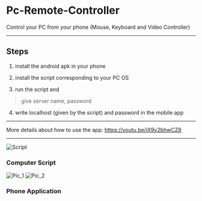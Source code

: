 # Pc-Remote-Controller

Control your PC from your phone (Mouse, Keyboard and Video Controller)


---
## Steps

1. install the android apk in your phone

2. install the script corresponding to your PC OS

3. run the script and 
> give server name, password

4. write localhost (given by the script) and password in the mobile app 

---
More details about how to use the app: https://youtu.be/iX9y2bhwCZ8

---
![Script](https://user-images.githubusercontent.com/55954393/159729381-91e2f3fe-30a7-47d5-a972-fa36bfd70ad6.png)

### Computer Script

![Pic_1](https://user-images.githubusercontent.com/55954393/159729482-9d17804e-6115-4044-97de-2aae5419ebaf.png)
![Pic_2](https://user-images.githubusercontent.com/55954393/159729554-5d56e863-4293-4842-9ce6-b727d1c68c72.png)

### Phone Application


